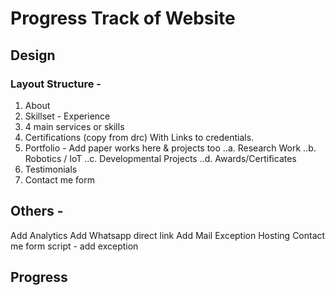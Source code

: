 # Progress Track of Website

## Design

### Layout Structure -

1. About
2. Skillset - Experience
3. 4 main services or skills
4. Certifications (copy from drc) With Links to credentials.
5. Portfolio - Add paper works here & projects too 
..a. Research Work
..b. Robotics / IoT
..c. Developmental Projects
..d. Awards/Certificates
6. Testimonials
7. Contact me form 



## Others -

Add Analytics
Add Whatsapp direct link
Add Mail Exception Hosting
Contact me form script - add exception


## Progress